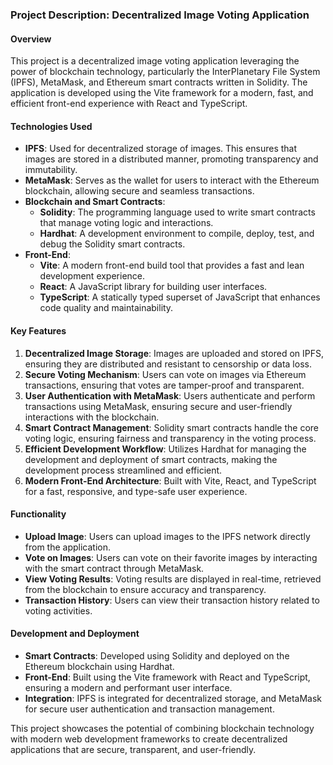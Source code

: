 
 ### Project Description: Decentralized Image Voting Application

#### Overview
This project is a decentralized image voting application leveraging the power of blockchain technology, particularly the InterPlanetary File System (IPFS), MetaMask, and Ethereum smart contracts written in Solidity. The application is developed using the Vite framework for a modern, fast, and efficient front-end experience with React and TypeScript.

#### Technologies Used

- **IPFS**: Used for decentralized storage of images. This ensures that images are stored in a distributed manner, promoting transparency and immutability.
- **MetaMask**: Serves as the wallet for users to interact with the Ethereum blockchain, allowing secure and seamless transactions.
- **Blockchain and Smart Contracts**:
  - **Solidity**: The programming language used to write smart contracts that manage voting logic and interactions.
  - **Hardhat**: A development environment to compile, deploy, test, and debug the Solidity smart contracts.
- **Front-End**:
  - **Vite**: A modern front-end build tool that provides a fast and lean development experience.
  - **React**: A JavaScript library for building user interfaces.
  - **TypeScript**: A statically typed superset of JavaScript that enhances code quality and maintainability.

#### Key Features

1. **Decentralized Image Storage**: Images are uploaded and stored on IPFS, ensuring they are distributed and resistant to censorship or data loss.
2. **Secure Voting Mechanism**: Users can vote on images via Ethereum transactions, ensuring that votes are tamper-proof and transparent.
3. **User Authentication with MetaMask**: Users authenticate and perform transactions using MetaMask, ensuring secure and user-friendly interactions with the blockchain.
4. **Smart Contract Management**: Solidity smart contracts handle the core voting logic, ensuring fairness and transparency in the voting process.
5. **Efficient Development Workflow**: Utilizes Hardhat for managing the development and deployment of smart contracts, making the development process streamlined and efficient.
6. **Modern Front-End Architecture**: Built with Vite, React, and TypeScript for a fast, responsive, and type-safe user experience.

#### Functionality

- **Upload Image**: Users can upload images to the IPFS network directly from the application.
- **Vote on Images**: Users can vote on their favorite images by interacting with the smart contract through MetaMask.
- **View Voting Results**: Voting results are displayed in real-time, retrieved from the blockchain to ensure accuracy and transparency.
- **Transaction History**: Users can view their transaction history related to voting activities.

#### Development and Deployment

- **Smart Contracts**: Developed using Solidity and deployed on the Ethereum blockchain using Hardhat.
- **Front-End**: Built using the Vite framework with React and TypeScript, ensuring a modern and performant user interface.
- **Integration**: IPFS is integrated for decentralized storage, and MetaMask for secure user authentication and transaction management.

This project showcases the potential of combining blockchain technology with modern web development frameworks to create decentralized applications that are secure, transparent, and user-friendly.

